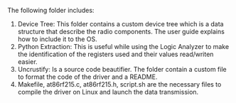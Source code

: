 The following folder includes:
1) Device Tree: This folder contains a custom device tree which is a data structure that describe the radio components. The user guide explains how to include it to the OS.
2) Python Extraction: This is useful while using the Logic Analyzer to make the identification of the registers used and their values read/writen easier.
3) Uncrustify: Is a source code beautifier. The folder contain a custom file to format the code of the driver and a README.
4) Makefile, at86rf215.c, at86rf215.h, script.sh are the necessary files to compile the driver on Linux and launch the data transmission.
